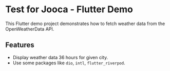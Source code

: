 # Test for Jooca - Flutter Demo

This Flutter demo project demonstrates how to fetch weather data from the OpenWeatherData API.

## Features

- Display weather data 36 hours for given city.
- Use some packages like `dio`, `intl`, `flutter_riverpod`.